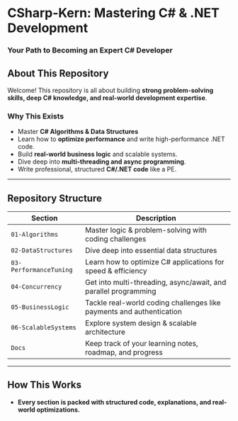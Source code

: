 # CSharp-Kern: Mastering C# & .NET Development

### Your Path to Becoming an Expert C# Developer

## About This Repository
Welcome! This repository is all about building **strong problem-solving skills, deep C# knowledge, and real-world development expertise**.

### Why This Exists
- Master **C# Algorithms & Data Structures** 
- Learn how to **optimize performance** and write high-performance .NET code.
- Build **real-world business logic** and scalable systems.
- Dive deep into **multi-threading and async programming**.
- Write professional, structured **C#/.NET code** like a PE.

---

## Repository Structure
| Section              | Description                                      |
|----------------------|--------------------------------------------------|
| `01-Algorithms`      | Master logic & problem-solving with coding challenges |
| `02-DataStructures`  | Dive deep into essential data structures         |
| `03-PerformanceTuning`| Learn how to optimize C# applications for speed & efficiency |
| `04-Concurrency`     | Get into multi-threading, async/await, and parallel programming |
| `05-BusinessLogic`   | Tackle real-world coding challenges like payments and authentication |
| `06-ScalableSystems` | Explore system design & scalable architecture    |
| `Docs`               | Keep track of your learning notes, roadmap, and progress   |

---

## How This Works
- **Every section is packed with structured code, explanations, and real-world optimizations.**
